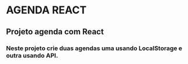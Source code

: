 # AGENDA REACT

## Projeto agenda com React

### Neste projeto crie duas agendas uma usando LocalStorage e outra usando API.
